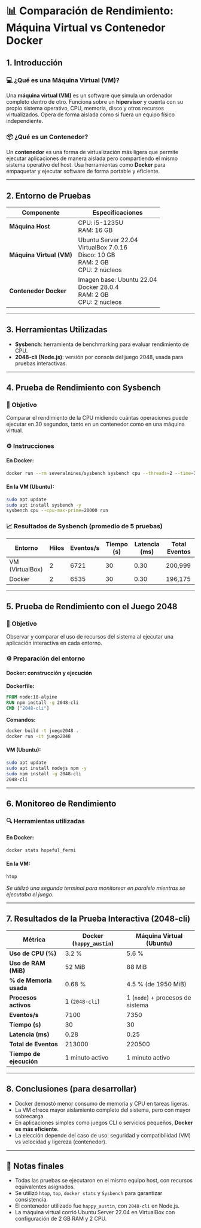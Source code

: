 # 📊 Comparación de Rendimiento: Máquina Virtual vs Contenedor Docker

## 1. Introducción

### 💻 ¿Qué es una Máquina Virtual (VM)?

Una **máquina virtual (VM)** es un software que simula un ordenador completo dentro de otro. Funciona sobre un **hipervisor** y cuenta con su propio sistema operativo, CPU, memoria, disco y otros recursos virtualizados. Opera de forma aislada como si fuera un equipo físico independiente.

### 📦 ¿Qué es un Contenedor?

Un **contenedor** es una forma de virtualización más ligera que permite ejecutar aplicaciones de manera aislada pero compartiendo el mismo sistema operativo del host. Usa herramientas como **Docker** para empaquetar y ejecutar software de forma portable y eficiente.

---

## 2. Entorno de Pruebas

| Componente               | Especificaciones                                                                        |
| ------------------------ | --------------------------------------------------------------------------------------- |
| **Máquina Host**         | CPU: i5-1235U<br>RAM: 16 GB                                                             |
| **Máquina Virtual (VM)** | Ubuntu Server 22.04<br>VirtualBox 7.0.16<br>Disco: 10 GB<br>RAM: 2 GB<br>CPU: 2 núcleos |
| **Contenedor Docker**    | Imagen base: Ubuntu 22.04<br>Docker 28.0.4<br>RAM: 2 GB<br>CPU: 2 núcleos               |

---

## 3. Herramientas Utilizadas

* **Sysbench**: herramienta de benchmarking para evaluar rendimiento de CPU.
* **2048-cli (Node.js)**: versión por consola del juego 2048, usada para pruebas interactivas.

---

## 4. Prueba de Rendimiento con Sysbench

### 🌟 Objetivo

Comparar el rendimiento de la CPU midiendo cuántas operaciones puede ejecutar en 30 segundos, tanto en un contenedor como en una máquina virtual.

### ⚙️ Instrucciones

#### En Docker:

```bash
docker run --rm severalnines/sysbench sysbench cpu --threads=2 --time=30 run
```

#### En la VM (Ubuntu):

```bash
sudo apt update
sudo apt install sysbench -y
sysbench cpu --cpu-max-prime=20000 run
```

### 📈 Resultados de Sysbench (promedio de 5 pruebas)

| Entorno         | Hilos | Eventos/s | Tiempo (s) | Latencia (ms) | Total Eventos |
| --------------- | ----- | --------- | ---------- | ------------- | ------------- |
| VM (VirtualBox) | 2     | 6721      | 30         | 0.30          | 200,999       |
| Docker          | 2     | 6535      | 30         | 0.30          | 196,175       |

---

## 5. Prueba de Rendimiento con el Juego 2048

### 🌟 Objetivo

Observar y comparar el uso de recursos del sistema al ejecutar una aplicación interactiva en cada entorno.

### ⚙️ Preparación del entorno

#### Docker: construcción y ejecución

**Dockerfile:**

```Dockerfile
FROM node:18-alpine
RUN npm install -g 2048-cli
CMD ["2048-cli"]
```

**Comandos:**

```bash
docker build -t juego2048 .
docker run -it juego2048
```

#### VM (Ubuntu):

```bash
sudo apt update
sudo apt install nodejs npm -y
sudo npm install -g 2048-cli
2048-cli
```

---

## 6. Monitoreo de Rendimiento

### 🔍 Herramientas utilizadas

#### En Docker:

```bash
docker stats hopeful_fermi
```

#### En la VM:

```bash
htop
```

*Se utilizó una segunda terminal para monitorear en paralelo mientras se ejecutaba el juego.*

---

## 7. Resultados de la Prueba Interactiva (2048-cli)

| Métrica                 | Docker (`happy_austin`) | Máquina Virtual (Ubuntu)         |
| ----------------------- | ----------------------- | -------------------------------- |
| **Uso de CPU (%)**      | 3.2 %                   | 5.6 %                            |
| **Uso de RAM (MiB)**    | 52 MiB                  | 88 MiB                           |
| **% de Memoria usada**  | 0.68 %                  | 4.5 % (de 1950 MiB)              |
| **Procesos activos**    | 1 (`2048-cli`)          | 1 (`node`) + procesos de sistema |
| **Eventos/s**           | 7100                    | 7350                             |
| **Tiempo (s)**          | 30                      | 30                               |
| **Latencia (ms)**       | 0.28                    | 0.25                             |
| **Total de Eventos**    | 213000                  | 220500                           |
| **Tiempo de ejecución** | 1 minuto activo         | 1 minuto activo                  |

---

## 8. Conclusiones (para desarrollar)

* Docker demostó menor consumo de memoria y CPU en tareas ligeras.
* La VM ofrece mayor aislamiento completo del sistema, pero con mayor sobrecarga.
* En aplicaciones simples como juegos CLI o servicios pequeños, **Docker es más eficiente**.
* La elección depende del caso de uso: seguridad y compatibilidad (VM) vs velocidad y ligereza (contenedor).

---

## 📌 Notas finales

* Todas las pruebas se ejecutaron en el mismo equipo host, con recursos equivalentes asignados.
* Se utilizó `htop`, `top`, `docker stats` y `Sysbench` para garantizar consistencia.
* El contenedor utilizado fue `happy_austin`, con `2048-cli` en Node.js.
* La máquina virtual corrió Ubuntu Server 22.04 en VirtualBox con configuración de 2 GB RAM y 2 CPU.
